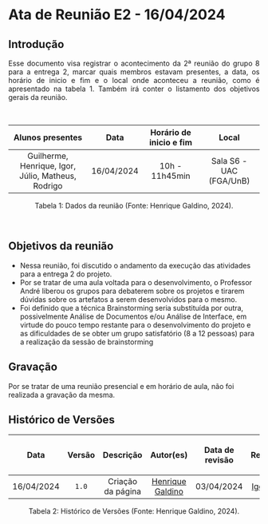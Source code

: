 # Ata de Reunião E2 - 16/04/2024

## Introdução

<p align="justify">
Esse documento visa registrar o acontecimento da  2ª reunião do grupo 8 para a entrega 2, marcar quais membros estavam presentes, a data, os horário de inicio e fim e o local onde aconteceu a reunião, como é apresentado na tabela 1. Também irá conter o listamento dos objetivos gerais da reunião.
</p>

<br />

|                                      Alunos presentes                                 |    Data    | Horário de inicio e fim |      Local       |
| :-----------------------------------------------------------------------------------: | :--------: | :---------------------: | :--------------: |
| Guilherme, Henrique, Igor, Júlio, Matheus, Rodrigo  | 16/04/2024 |      10h - 11h45min      | Sala S6 - UAC (FGA/UnB) |

<div style="text-align: center">
<p> Tabela 1: Dados da reunião (Fonte: Henrique Galdino, 2024). </p>
</div>

<br />

## Objetivos da reunião

- Nessa reunião, foi discutido o andamento da execução das atividades para a entrega 2 do projeto.
- Por se tratar de uma aula voltada para o desenvolvimento, o Professor André liberou os grupos para debaterem sobre os projetos e tirarem dúvidas sobre os artefatos a serem desenvolvidos para o mesmo.
- Foi definido que a técnica Brainstorming seria substituída por outra, possivelmente Análise de Documentos e/ou Análise de Interface, em virtude do pouco tempo restante para o desenvolvimento do projeto e as dificuldades de se obter um grupo satisfatório (8 a 12 pessoas) para a realização da sessão de brainstorming

## Gravação
Por se tratar de uma reunião presencial e em horário de aula, não foi realizada a gravação da mesma.

## Histórico de Versões

| <p align="center">Data</p> | <p align="center">Versão</p> | <p align="center">Descrição</p> | <p align="center">Autor(es)</p> | <p align="center">Data de revisão</p> | <p align="center">Revisor(es)</p> |
| :--:       | :----: | :-------: | :---: | :-------------: | :-----: |
| 16/04/2024 | `1.0`  | Criação da página | [Henrique Galdino](https://github.com/hgaldino05) | 03/04/2024 | [Igor Thiago](https://github.com/alladin-51)|

<div style="text-align: center">
<p> Tabela 2: Histórico de Versões (Fonte: Henrique Galdino, 2024). </p>
</div>
